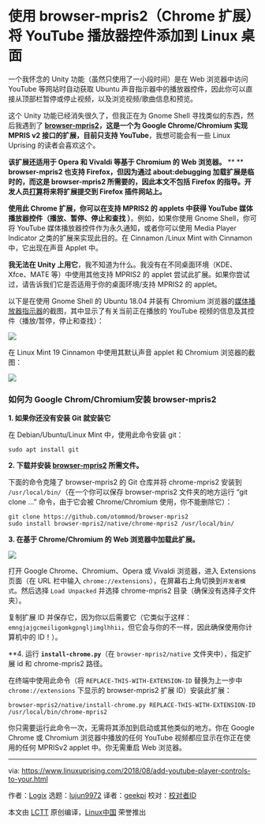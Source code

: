 使用 browser-mpris2（Chrome 扩展）将 YouTube 播放器控件添加到 Linux 桌面
======
一个我怀念的 Unity 功能（虽然只使用了一小段时间）是在 Web 浏览器中访问 YouTube 等网站时自动获取 Ubuntu 声音指示器中的播放器控件，因此你可以直接从顶部栏暂停或停止视频，以及浏览视频/歌曲信息和预览。

这个 Unity 功能已经消失很久了，但我正在为 Gnome Shell 寻找类似的东西，然后我遇到了 **[browser-mpris2][1]，这是一个为 Google Chrome/Chromium 实现 MPRIS v2 接口的扩展，目前只支持 YouTube**，我想可能会有一些 Linux Uprising 的读者会喜欢这个。

**该扩展还适用于 Opera 和 Vivaldi 等基于 Chromium 的 Web 浏览器。**
**
** **browser-mpris2 也支持 Firefox，但因为通过 about:debugging 加载扩展是临时的，而这是 browser-mpris2 所需要的，因此本文不包括 Firefox 的指导。开发人员[打算][2]将来将扩展提交到 Firefox 插件网站上。**

**使用此 Chrome 扩展，你可以在支持 MPRIS2 的 applets 中获得 YouTube 媒体播放器控件（播放、暂停、停止和查找
）**。例如，如果你使用 Gnome Shell，你可将 YouTube 媒体播放器控件作为永久通知，或者你可以使用 Media Player Indicator 之类的扩展来实现此目的。在 Cinnamon /Linux Mint with Cinnamon 中，它出现在声音 Applet 中。

**我无法在 Unity 上用它**，我不知道为什么。我没有在不同桌面环境（KDE、Xfce、MATE 等）中使用其他支持 MPRIS2 的 applet 尝试此扩展。如果你尝试过，请告诉我们它是否适用于你的桌面环境/支持 MPRIS2 的 applet。

以下是在使用 Gnome Shell 的 Ubuntu 18.04 并装有 Chromium 浏览器的[媒体播放器指示器][3]的截图，其中显示了有关当前正在播放的 YouTube 视频的信息及其控件（播放/暂停，停止和查找）：

![](https://1.bp.blogspot.com/-rsc4FpYBSrI/W3VtPphfdOI/AAAAAAAABXY/YfKV6pBncs0LAwTwYSS0tKRJADDfZDBfwCLcBGAs/s640/browser-mpris2-gnome-shell-sound-indicator.png)

在 Linux Mint 19 Cinnamon 中使用其默认声音 applet 和 Chromium 浏览器的截图：


![](https://2.bp.blogspot.com/-I2DuYetv7eQ/W3VtUUcg26I/AAAAAAAABXc/Tv-RemkyO60k6CC_mYUxewG-KfVgpFefACLcBGAs/s1600/browser-mpris2-cinnamon-linux-mint.png)

### 如何为 Google Chrom/Chromium安装 browser-mpris2

**1\. 如果你还没有安装 Git 就安装它**

在 Debian/Ubuntu/Linux Mint 中，使用此命令安装 git：
```
sudo apt install git

```

**2\. 下载并安装 [browser-mpris2][1] 所需文件。**

下面的命令克隆了 browser-mpris2 的 Git 仓库并将 chrome-mpris2 安装到 `/usr/local/bin/`（在一个你可以保存 browser-mpris2 文件夹的地方运行 “git clone ...” 命令，由于它会被 Chrome/Chromium 使用，你不能删除它）：
```
git clone https://github.com/otommod/browser-mpris2
sudo install browser-mpris2/native/chrome-mpris2 /usr/local/bin/

```

**3\. 在基于 Chrome/Chromium 的 Web 浏览器中加载此扩展。**

![](https://3.bp.blogspot.com/-yEoNFj2wAXM/W3Vvewa979I/AAAAAAAABXo/dmltlNZk3J4sVa5jQenFFrT28ecklY92QCLcBGAs/s640/browser-mpris2-chrome-developer-load-unpacked.png)

打开 Goog​​le Chrome、Chromium、Opera 或 Vivaldi 浏览器，进入 Extensions 页面（在 URL 栏中输入 `chrome://extensions`），在屏幕右上角切换到`开发者模式`。然后选择 `Load Unpacked` 并选择 chrome-mpris2 目录（确保没有选择子文件夹）。

复制扩展 ID 并保存它，因为你以后需要它（它类似于这样：`emngjajgcmeiligomkgpngljimglhhii`，但它会与你的不一样，因此确保使用你计算机中的 ID！）。

**4\. 运行 **`install-chrome.py`**（在 `browser-mpris2/native` 文件夹中），指定扩展 id 和 chrome-mpris2 路径。

在终端中使用此命令（将 `REPLACE-THIS-WITH-EXTENSION-ID` 替换为上一步中 `chrome://extensions` 下显示的 browser-mpris2 扩展 ID）安装此扩展：
```
browser-mpris2/native/install-chrome.py REPLACE-THIS-WITH-EXTENSION-ID /usr/local/bin/chrome-mpris2

```

你只需要运行此命令一次，无需将其添加到启动或其他类似的地方。你在 Google Chrome 或 Chromium 浏览器中播放的任何 YouTube 视频都应显示在你正在使用的任何 MPRISv2 applet 中。你无需重启 Web 浏览器。

--------------------------------------------------------------------------------

via: https://www.linuxuprising.com/2018/08/add-youtube-player-controls-to-your.html

作者：[Logix][a]
选题：[lujun9972](https://github.com/lujun9972)
译者：[geekpi](https://github.com/geekpi)
校对：[校对者ID](https://github.com/校对者ID)

本文由 [LCTT](https://github.com/LCTT/TranslateProject) 原创编译，[Linux中国](https://linux.cn/) 荣誉推出

[a]:https://plus.google.com/118280394805678839070
[1]:https://github.com/otommod/browser-mpris2
[2]:https://github.com/otommod/browser-mpris2/issues/11
[3]:https://extensions.gnome.org/extension/55/media-player-indicator/
